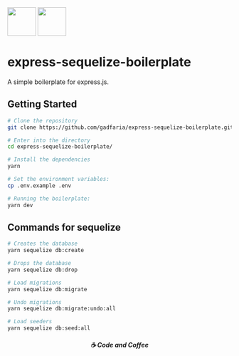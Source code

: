 <div style="display: inline">
  <img src="https://upload.wikimedia.org/wikipedia/commons/thumb/d/d9/Node.js_logo.svg/220px-Node.js_logo.svg.png" width="auto" height="64px">
  <img src="https://expressjs.com/images/express-facebook-share.png" width="auto" height="64px">
</div>

# express-sequelize-boilerplate
A simple boilerplate for express.js.

## Getting Started 

```bash
# Clone the repository
git clone https://github.com/gadfaria/express-sequelize-boilerplate.git

# Enter into the directory
cd express-sequelize-boilerplate/

# Install the dependencies
yarn

# Set the environment variables:
cp .env.example .env

# Running the boilerplate:
yarn dev
```

## Commands for sequelize 
```bash
# Creates the database
yarn sequelize db:create 

# Drops the database
yarn sequelize db:drop 

# Load migrations
yarn sequelize db:migrate 

# Undo migrations
yarn sequelize db:migrate:undo:all 

# Load seeders
yarn sequelize db:seed:all
```

<h5 align="center">
  ☕ Code and Coffee
</h5>
